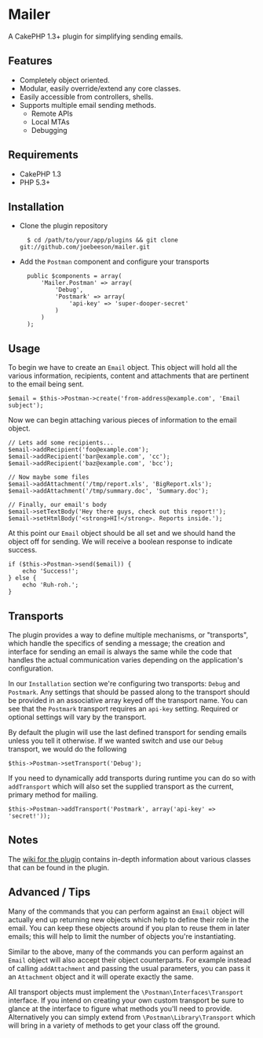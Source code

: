 # Mailer

A CakePHP 1.3+ plugin for simplifying sending emails.

## Features

* Completely object oriented.
* Modular, easily override/extend any core classes.
* Easily accessible from controllers, shells.
* Supports multiple email sending methods.
  * Remote APIs
  * Local MTAs
  * Debugging

## Requirements

* CakePHP 1.3
* PHP 5.3+

## Installation

* Clone the plugin repository

        $ cd /path/to/your/app/plugins && git clone git://github.com/joebeeson/mailer.git

* Add the `Postman` component and configure your transports

        public $components = array(
            'Mailer.Postman' => array(
                'Debug',
                'Postmark' => array(
                    'api-key' => 'super-dooper-secret'
                )
            )
        );

## Usage

To begin we have to create an `Email` object. This object will hold all the various information, recipients, content and attachments that are pertinent to the email being sent.

	$email = $this->Postman->create('from-address@example.com', 'Email subject');

Now we can begin attaching various pieces of information to the email object.

	// Lets add some recipients...
	$email->addRecipient('foo@example.com');
	$email->addRecipient('bar@example.com', 'cc');
	$email->addRecipient('baz@example.com', 'bcc');

	// Now maybe some files
	$email->addAttachment('/tmp/report.xls', 'BigReport.xls');
	$email->addAttachment('/tmp/summary.doc', 'Summary.doc');

	// Finally, our email's body
	$email->setTextBody('Hey there guys, check out this report!');
	$email->setHtmlBody('<strong>HI!</strong>. Reports inside.');

At this point our `Email` object should be all set and we should hand the object off for sending. We will receive a boolean response to indicate success.

	if ($this->Postman->send($email)) {
		echo 'Success!';
	} else {
		echo 'Ruh-roh.';
	}

## Transports

The plugin provides a way to define multiple mechanisms, or "transports", which handle the specifics of sending a message; the creation and interface for sending an email is always the same while the code that handles the actual communication varies depending on the application's configuration.

In our `Installation` section we're configuring two transports: `Debug` and `Postmark`. Any settings that should be passed along to the transport should be provided in an associative array keyed off the transport name. You can see that the `Postmark` transport requires an `api-key` setting. Required or optional settings will vary by the transport.

By default the plugin will use the last defined transport for sending emails unless you tell it otherwise. If we wanted switch and use our `Debug` transport, we would do the following

	$this->Postman->setTransport('Debug');

If you need to dynamically add transports during runtime you can do so with `addTransport` which will also set the supplied transport as the current, primary method for mailing.

	$this->Postman->addTransport('Postmark', array('api-key' => 'secret!'));

## Notes

The [wiki for the plugin](https://github.com/joebeeson/mailer/wiki) contains in-depth information about various classes that can be found in the plugin.

## Advanced / Tips

Many of the commands that you can perform against an `Email` object will actually end up returning new objects which help to define their role in the email. You can keep these objects around if you plan to reuse them in later emails; this will help to limit the number of objects you're instantiating.

Similar to the above, many of the commands you can perform against an `Email` object will also accept their object counterparts. For example instead of calling `addAttachment` and passing the usual parameters, you can pass it an `Attachment` object and it will operate exactly the same.

All transport objects must implement the `\Postman\Interfaces\Transport` interface. If you intend on creating your own custom transport be sure to glance at the interface to figure what methods you'll need to provide. Alternatively you can simply extend from `\Postman\Library\Transport` which will bring in a variety of methods to get your class off the ground.
